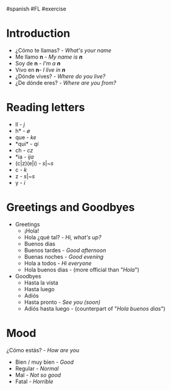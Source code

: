 #spanish #FL #exercise 

# Introduction
- ¿Cómo te llamas? - *What's your name*
- Me llamo **n** - *My name is **n***
- Soy de **n** - *I'm a **n***
- Vivo en **n**- *I live in **n***
- ¿Dónde vives? - *Where do you live?*
- ¿De dónde eres? - *Where are you from?*

# Reading letters
- ll - *j*
- h\* - *ø* 
- que - *ke*
- \*qui\* - *qi*
- ch - *cz*
- \*ia - *ija*
- (c|z)(e|i) - *s*|*~s*
- c - *k*
- z - *s*|*~s*
- y - *i*

# Greetings and Goodbyes
- Greetings
	- ¡Hola!
	- Hola ¿qué tal? - *Hi, what's up?*
	- Buenos dias
	- Buenos tardes - *Good afternoon*
	- Buenas noches - *Good evening*
	- Hola a todos - *Hi everyone*
	- Hola buenos dias - (more official than "*Hola*")
- Goodbyes
	- Hasta la vista
	- Hasta luego
	- Adiós
	- Hasta pronto - *See you (soon)*
	- Adiós hasta luego - (counterpart of "*Hola buenos dias*")

# Mood
¿Cómo estás? - *How are you*
- Bien / muy bien - *Good*
- Regular - *Normal*
- Mal - *Not so good*
- Fatal - *Horrible*